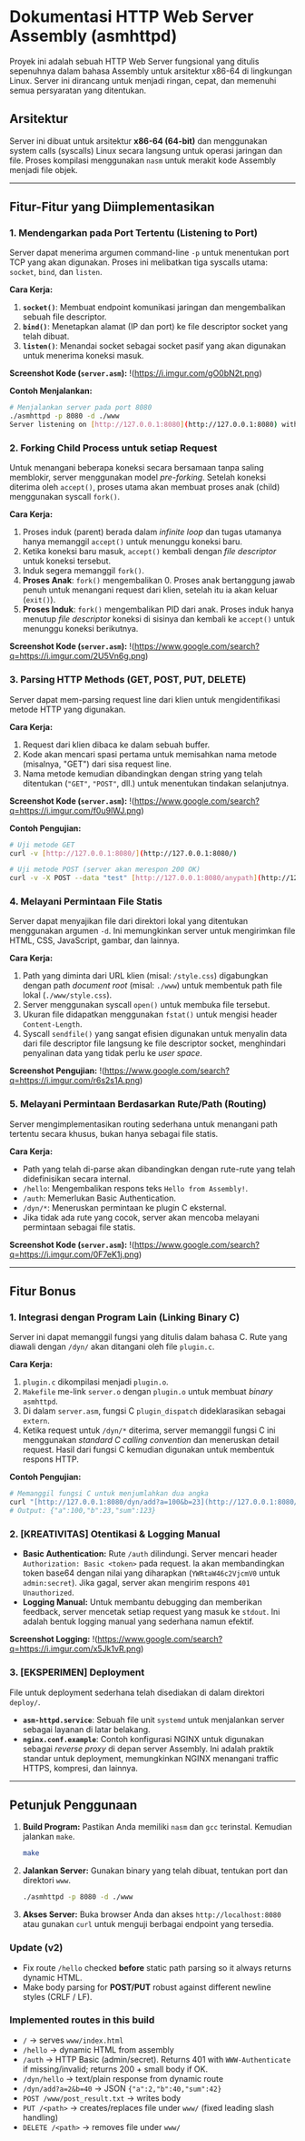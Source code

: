 # Dokumentasi HTTP Web Server Assembly (asmhttpd)

Proyek ini adalah sebuah HTTP Web Server fungsional yang ditulis sepenuhnya dalam bahasa Assembly untuk arsitektur x86-64 di lingkungan Linux. Server ini dirancang untuk menjadi ringan, cepat, dan memenuhi semua persyaratan yang ditentukan.

## Arsitektur

Server ini dibuat untuk arsitektur **x86-64 (64-bit)** dan menggunakan system calls (syscalls) Linux secara langsung untuk operasi jaringan dan file. Proses kompilasi menggunakan `nasm` untuk merakit kode Assembly menjadi file objek.

---

## Fitur-Fitur yang Diimplementasikan

### 1. Mendengarkan pada Port Tertentu (Listening to Port)

Server dapat menerima argumen command-line `-p` untuk menentukan port TCP yang akan digunakan. Proses ini melibatkan tiga syscalls utama: `socket`, `bind`, dan `listen`.

**Cara Kerja:**
1.  **`socket()`**: Membuat endpoint komunikasi jaringan dan mengembalikan sebuah file descriptor.
2.  **`bind()`**: Menetapkan alamat (IP dan port) ke file descriptor socket yang telah dibuat.
3.  **`listen()`**: Menandai socket sebagai socket pasif yang akan digunakan untuk menerima koneksi masuk.

**Screenshot Kode (`server.asm`):**
!(https://i.imgur.com/gO0bN2t.png)

**Contoh Menjalankan:**
```bash
# Menjalankan server pada port 8080
./asmhttpd -p 8080 -d ./www
Server listening on [http://127.0.0.1:8080](http://127.0.0.1:8080) with docroot './www'...
````

### 2\. Forking Child Process untuk setiap Request

Untuk menangani beberapa koneksi secara bersamaan tanpa saling memblokir, server menggunakan model *pre-forking*. Setelah koneksi diterima oleh `accept()`, proses utama akan membuat proses anak (child) menggunakan syscall `fork()`.

**Cara Kerja:**

1.  Proses induk (parent) berada dalam *infinite loop* dan tugas utamanya hanya memanggil `accept()` untuk menunggu koneksi baru.
2.  Ketika koneksi baru masuk, `accept()` kembali dengan *file descriptor* untuk koneksi tersebut.
3.  Induk segera memanggil `fork()`.
4.  **Proses Anak**: `fork()` mengembalikan 0. Proses anak bertanggung jawab penuh untuk menangani request dari klien, setelah itu ia akan keluar (`exit()`).
5.  **Proses Induk**: `fork()` mengembalikan PID dari anak. Proses induk hanya menutup *file descriptor* koneksi di sisinya dan kembali ke `accept()` untuk menunggu koneksi berikutnya.

**Screenshot Kode (`server.asm`):**
\!(https://www.google.com/search?q=https://i.imgur.com/2U5Vn6g.png)

### 3\. Parsing HTTP Methods (GET, POST, PUT, DELETE)

Server dapat mem-parsing request line dari klien untuk mengidentifikasi metode HTTP yang digunakan.

**Cara Kerja:**

1.  Request dari klien dibaca ke dalam sebuah buffer.
2.  Kode akan mencari spasi pertama untuk memisahkan nama metode (misalnya, "GET") dari sisa request line.
3.  Nama metode kemudian dibandingkan dengan string yang telah ditentukan (`"GET"`, `"POST"`, dll.) untuk menentukan tindakan selanjutnya.

**Screenshot Kode (`server.asm`):**
\!(https://www.google.com/search?q=https://i.imgur.com/f0u9lWJ.png)

**Contoh Pengujian:**

```bash
# Uji metode GET
curl -v [http://127.0.0.1:8080/](http://127.0.0.1:8080/)

# Uji metode POST (server akan merespon 200 OK)
curl -v -X POST --data "test" [http://127.0.0.1:8080/anypath](http://127.0.0.1:8080/anypath)
```

### 4\. Melayani Permintaan File Statis

Server dapat menyajikan file dari direktori lokal yang ditentukan menggunakan argumen `-d`. Ini memungkinkan server untuk mengirimkan file HTML, CSS, JavaScript, gambar, dan lainnya.

**Cara Kerja:**

1.  Path yang diminta dari URL klien (misal: `/style.css`) digabungkan dengan path *document root* (misal: `./www`) untuk membentuk path file lokal (`./www/style.css`).
2.  Server menggunakan syscall `open()` untuk membuka file tersebut.
3.  Ukuran file didapatkan menggunakan `fstat()` untuk mengisi header `Content-Length`.
4.  Syscall `sendfile()` yang sangat efisien digunakan untuk menyalin data dari file descriptor file langsung ke file descriptor socket, menghindari penyalinan data yang tidak perlu ke *user space*.

**Screenshot Pengujian:**
\!(https://www.google.com/search?q=https://i.imgur.com/r6s2s1A.png)

### 5\. Melayani Permintaan Berdasarkan Rute/Path (Routing)

Server mengimplementasikan routing sederhana untuk menangani path tertentu secara khusus, bukan hanya sebagai file statis.

**Cara Kerja:**

  - Path yang telah di-parse akan dibandingkan dengan rute-rute yang telah didefinisikan secara internal.
  - `/hello`: Mengembalikan respons teks `Hello from Assembly!`.
  - `/auth`: Memerlukan Basic Authentication.
  - `/dyn/*`: Meneruskan permintaan ke plugin C eksternal.
  - Jika tidak ada rute yang cocok, server akan mencoba melayani permintaan sebagai file statis.

**Screenshot Kode (`server.asm`):**
\!(https://www.google.com/search?q=https://i.imgur.com/0F7eK1j.png)

-----

## Fitur Bonus

### 1\. Integrasi dengan Program Lain (Linking Binary C)

Server ini dapat memanggil fungsi yang ditulis dalam bahasa C. Rute yang diawali dengan `/dyn/` akan ditangani oleh file `plugin.c`.

**Cara Kerja:**

1.  `plugin.c` dikompilasi menjadi `plugin.o`.
2.  `Makefile` me-link `server.o` dengan `plugin.o` untuk membuat *binary* `asmhttpd`.
3.  Di dalam `server.asm`, fungsi C `plugin_dispatch` dideklarasikan sebagai `extern`.
4.  Ketika request untuk `/dyn/*` diterima, server memanggil fungsi C ini menggunakan *standard C calling convention* dan meneruskan detail request. Hasil dari fungsi C kemudian digunakan untuk membentuk respons HTTP.

**Contoh Pengujian:**

```bash
# Memanggil fungsi C untuk menjumlahkan dua angka
curl "[http://127.0.0.1:8080/dyn/add?a=100&b=23](http://127.0.0.1:8080/dyn/add?a=100&b=23)"
# Output: {"a":100,"b":23,"sum":123}
```

### 2\. [KREATIVITAS] Otentikasi & Logging Manual

  - **Basic Authentication:** Rute `/auth` dilindungi. Server mencari header `Authorization: Basic <token>` pada request. Ia akan membandingkan token base64 dengan nilai yang diharapkan (`YWRtaW46c2VjcmV0` untuk `admin:secret`). Jika gagal, server akan mengirim respons `401 Unauthorized`.
  - **Logging Manual:** Untuk membantu debugging dan memberikan feedback, server mencetak setiap request yang masuk ke `stdout`. Ini adalah bentuk logging manual yang sederhana namun efektif.

**Screenshot Logging:**
\!(https://www.google.com/search?q=https://i.imgur.com/x5Jk1vR.png)

### 3\. [EKSPERIMEN] Deployment

File untuk deployment sederhana telah disediakan di dalam direktori `deploy/`.

  - **`asm-httpd.service`**: Sebuah file unit `systemd` untuk menjalankan server sebagai layanan di latar belakang.
  - **`nginx.conf.example`**: Contoh konfigurasi NGINX untuk digunakan sebagai *reverse proxy* di depan server Assembly. Ini adalah praktik standar untuk deployment, memungkinkan NGINX menangani traffic HTTPS, kompresi, dan lainnya.

-----

## Petunjuk Penggunaan

1.  **Build Program:**
    Pastikan Anda memiliki `nasm` dan `gcc` terinstal. Kemudian jalankan `make`.

    ```bash
    make
    ```

2.  **Jalankan Server:**
    Gunakan binary yang telah dibuat, tentukan port dan direktori `www`.

    ```bash
    ./asmhttpd -p 8080 -d ./www
    ```

3.  **Akses Server:**
    Buka browser Anda dan akses `http://localhost:8080` atau gunakan `curl` untuk menguji berbagai endpoint yang tersedia.

### Update (v2)
- Fix route `/hello` checked **before** static path parsing so it always returns dynamic HTML.
- Make body parsing for **POST/PUT** robust against different newline styles (CRLF / LF).


### Implemented routes in this build
- `/` → serves `www/index.html`
- `/hello` → dynamic HTML from assembly
- `/auth` → HTTP Basic (admin/secret). Returns 401 with `WWW-Authenticate` if missing/invalid; returns 200 + small body if OK.
- `/dyn/hello` → text/plain response from dynamic route
- `/dyn/add?a=2&b=40` → JSON `{"a":2,"b":40,"sum":42}`
- `POST /www/post_result.txt` → writes body
- `PUT /<path>` → creates/replaces file under `www/` (fixed leading slash handling)
- `DELETE /<path>` → removes file under `www/`
